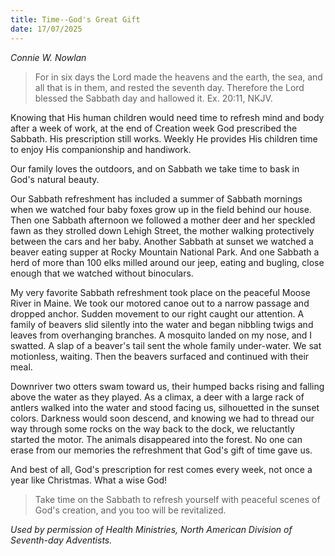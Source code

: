 ```yaml
---
title: Time--God's Great Gift
date: 17/07/2025
---
```


_Connie W. Nowlan_

> <p></p>
> For in six days the Lord made the heavens and the earth, the sea, and all that is in them, and rested the seventh day. Therefore the Lord blessed the Sabbath day and hallowed it. Ex. 20:11, NKJV.

Knowing that His human children would need time to refresh mind and body after a week of work, at the end of Creation week God prescribed the Sabbath. His prescription still works. Weekly He provides His children time to enjoy His companionship and handiwork.

Our family loves the outdoors, and on Sabbath we take time to bask in God's natural beauty.

Our Sabbath refreshment has included a summer of Sabbath mornings when we watched four baby foxes grow up in the field behind our house. Then one Sabbath afternoon we followed a mother deer and her speckled fawn as they strolled down Lehigh Street, the mother walking protectively between the cars and her baby. Another Sabbath at sunset we watched a beaver eating supper at Rocky Mountain National Park. And one Sabbath a herd of more than 100 elks milled around our jeep, eating and bugling, close enough that we watched without binoculars.

My very favorite Sabbath refreshment took place on the peaceful Moose River in Maine. We took our motored canoe out to a narrow passage and dropped anchor. Sudden movement to our right caught our attention. A family of beavers slid silently into the water and began nibbling twigs and leaves from overhanging branches. A mosquito landed on my nose, and I swatted. A slap of a beaver's tail sent the whole family under-water. We sat motionless, waiting. Then the beavers surfaced and continued with their meal.

Downriver two otters swam toward us, their humped backs rising and falling above the water as they played. As a climax, a deer with a large rack of antlers walked into the water and stood facing us, silhouetted in the sunset colors. Darkness would soon descend, and knowing we had to thread our way through some rocks on the way back to the dock, we reluctantly started the motor. The animals disappeared into the forest. No one can erase from our memories the refreshment that God's gift of time gave us.

And best of all, God's prescription for rest comes every week, not once a year like Christmas. What a wise God!

> <callout></callout>
> Take time on the Sabbath to refresh yourself with peaceful scenes of God's creation, and you too will be revitalized.

_Used by permission of Health Ministries, North American Division of Seventh-day Adventists._